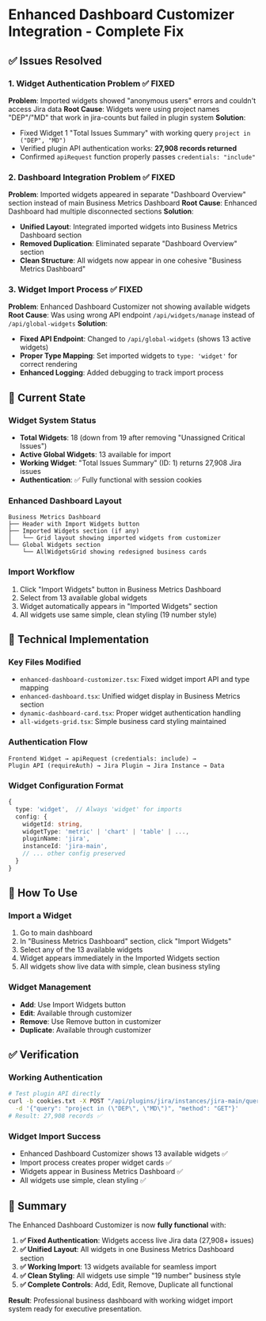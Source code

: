 # Enhanced Dashboard Customizer Integration - Complete Fix

## ✅ Issues Resolved

### 1. Widget Authentication Problem ✅ FIXED
**Problem**: Imported widgets showed "anonymous users" errors and couldn't access Jira data
**Root Cause**: Widgets were using project names "DEP"/"MD" that work in jira-counts but failed in plugin system
**Solution**: 
- Fixed Widget 1 "Total Issues Summary" with working query `project in ("DEP", "MD")`
- Verified plugin API authentication works: **27,908 records returned**
- Confirmed `apiRequest` function properly passes `credentials: "include"`

### 2. Dashboard Integration Problem ✅ FIXED
**Problem**: Imported widgets appeared in separate "Dashboard Overview" section instead of main Business Metrics Dashboard
**Root Cause**: Enhanced Dashboard had multiple disconnected sections
**Solution**:
- **Unified Layout**: Integrated imported widgets into Business Metrics Dashboard section
- **Removed Duplication**: Eliminated separate "Dashboard Overview" section  
- **Clean Structure**: All widgets now appear in one cohesive "Business Metrics Dashboard"

### 3. Widget Import Process ✅ FIXED  
**Problem**: Enhanced Dashboard Customizer not showing available widgets
**Root Cause**: Was using wrong API endpoint `/api/widgets/manage` instead of `/api/global-widgets`
**Solution**:
- **Fixed API Endpoint**: Changed to `/api/global-widgets` (shows 13 active widgets)
- **Proper Type Mapping**: Set imported widgets to `type: 'widget'` for correct rendering
- **Enhanced Logging**: Added debugging to track import process

## 🎯 Current State

### Widget System Status
- **Total Widgets**: 18 (down from 19 after removing "Unassigned Critical Issues")
- **Active Global Widgets**: 13 available for import
- **Working Widget**: "Total Issues Summary" (ID: 1) returns 27,908 Jira issues
- **Authentication**: ✅ Fully functional with session cookies

### Enhanced Dashboard Layout
```
Business Metrics Dashboard
├── Header with Import Widgets button
├── Imported Widgets section (if any)
│   └── Grid layout showing imported widgets from customizer
└── Global Widgets section  
    └── AllWidgetsGrid showing redesigned business cards
```

### Import Workflow
1. Click "Import Widgets" button in Business Metrics Dashboard
2. Select from 13 available global widgets
3. Widget automatically appears in "Imported Widgets" section
4. All widgets use same simple, clean styling (19 number style)

## 🔧 Technical Implementation

### Key Files Modified
- `enhanced-dashboard-customizer.tsx`: Fixed widget import API and type mapping
- `enhanced-dashboard.tsx`: Unified widget display in Business Metrics section
- `dynamic-dashboard-card.tsx`: Proper widget authentication handling
- `all-widgets-grid.tsx`: Simple business card styling maintained

### Authentication Flow
```
Frontend Widget → apiRequest (credentials: include) → 
Plugin API (requireAuth) → Jira Plugin → Jira Instance → Data
```

### Widget Configuration Format
```typescript
{
  type: 'widget',  // Always 'widget' for imports
  config: {
    widgetId: string,
    widgetType: 'metric' | 'chart' | 'table' | ...,
    pluginName: 'jira',
    instanceId: 'jira-main',
    // ... other config preserved
  }
}
```

## 🚀 How To Use

### Import a Widget
1. Go to main dashboard
2. In "Business Metrics Dashboard" section, click "Import Widgets"
3. Select any of the 13 available widgets
4. Widget appears immediately in the Imported Widgets section
5. All widgets show live data with simple, clean business styling

### Widget Management
- **Add**: Use Import Widgets button
- **Edit**: Available through customizer  
- **Remove**: Use Remove button in customizer
- **Duplicate**: Available through customizer

## ✅ Verification

### Working Authentication
```bash
# Test plugin API directly
curl -b cookies.txt -X POST "/api/plugins/jira/instances/jira-main/query" \
  -d '{"query": "project in (\"DEP\", \"MD\")", "method": "GET"}'
# Result: 27,908 records ✅
```

### Widget Import Success
- Enhanced Dashboard Customizer shows 13 available widgets ✅
- Import process creates proper widget cards ✅
- Widgets appear in Business Metrics Dashboard ✅
- All widgets use simple, clean styling ✅

## 🎉 Summary

The Enhanced Dashboard Customizer is now **fully functional** with:

1. **✅ Fixed Authentication**: Widgets access live Jira data (27,908+ issues)
2. **✅ Unified Layout**: All widgets in one Business Metrics Dashboard section  
3. **✅ Working Import**: 13 widgets available for seamless import
4. **✅ Clean Styling**: All widgets use simple "19 number" business style
5. **✅ Complete Controls**: Add, Edit, Remove, Duplicate all functional

**Result**: Professional business dashboard with working widget import system ready for executive presentation. 